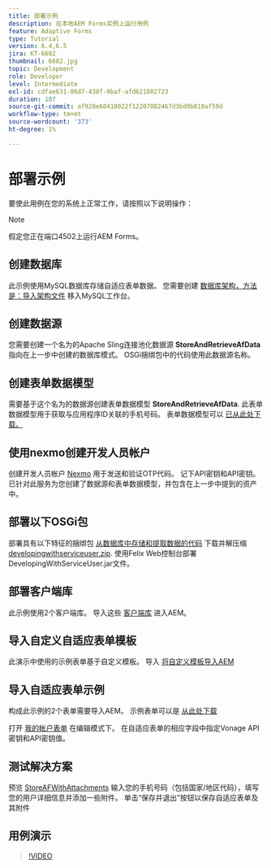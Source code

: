 ```yaml
---
title: 部署示例
description: 在本地AEM Forms实例上运行用例
feature: Adaptive Forms
type: Tutorial
version: 6.4,6.5
jira: KT-6602
thumbnail: 6602.jpg
topic: Development
role: Developer
level: Intermediate
exl-id: cdfae631-86d7-438f-9baf-afd621802723
duration: 107
source-git-commit: af928e60410022f12207082467d3bd9b818af59d
workflow-type: tm+mt
source-wordcount: '373'
ht-degree: 1%

---
```


# 部署示例

要使此用例在您的系统上正常工作，请按照以下说明操作：

>[!NOTE]
>假定您正在端口4502上运行AEM Forms。


## 创建数据库

此示例使用MySQL数据库存储自适应表单数据。 您需要创建 [数据库架构，方法是：导入架构文件](assets/data-base-schema.sql) 移入MySQL工作台。

## 创建数据源

您需要创建一个名为的Apache Sling连接池化数据源 **StoreAndRetrieveAfData** 指向在上一步中创建的数据库模式。 OSGi捆绑包中的代码使用此数据源名称。

## 创建表单数据模型

需要基于这个名为的数据源创建表单数据模型 **StoreAndRetrieveAfData**. 此表单数据模型用于获取与应用程序ID关联的手机号码。 表单数据模型可以 [已从此处下载。](assets/2-Factor-Authentication-DataSource-and-FDM.zip)

## 使用nexmo创建开发人员帐户

创建开发人员帐户 [Nexmo](https://dashboard.nexmo.com/) 用于发送和验证OTP代码。 记下API密钥和API密钥。 已针对此服务为您创建了数据源和表单数据模型，并包含在上一步中提到的资产中。

## 部署以下OSGi包

部署具有以下特征的捆绑包 [从数据库中存储和提取数据的代码](assets/SaveAndResume.core-1.0.0-SNAPSHOT.jar)
下载并解压缩 [developingwithserviceuser.zip](https://experienceleague.adobe.com/docs/experience-manager-learn/assets/developingwithserviceuser.zip).
使用Felix Web控制台部署DevelopingWithServiceUser.jar文件。

## 部署客户端库

此示例使用2个客户端库。 导入这些 [客户端库](assets/store-af-with-attachments-client-lib.zip) 进入AEM。

## 导入自定义自适应表单模板

此演示中使用的示例表单基于自定义模板。 导入 [将自定义模板导入AEM](assets/custom-template-with-page-component.zip)

## 导入自适应表单示例

构成此示例的2个表单需要导入AEM。 示例表单可以是 [从此处下载](assets/sample-forms.zip)

打开 [我的帐户表单](http://localhost:4502/editor.html/content/forms/af/myaccountform.html) 在编辑模式下。 在自适应表单的相应字段中指定Vonage API密钥和API密钥值。

## 测试解决方案

预览 [StoreAFWithAttachments](http://localhost:4502/content/dam/formsanddocuments/storeafwithattachments/jcr:content?wcmmode=disabled)
输入您的手机号码（包括国家/地区代码），填写您的用户详细信息并添加一些附件。 单击“保存并退出”按钮以保存自适应表单及其附件


## 用例演示

>[!VIDEO](https://video.tv.adobe.com/v/327122?quality=12&learn=on)
